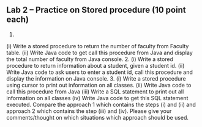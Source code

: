 ## Lab 2 – Practice on Stored procedure (10 point each)
1.
(i) Write a stored procedure to return the number of faculty from Faculty table.
(ii) Write Java code to get call this procedure from Java and display the total number of
faculty from Java console.
2.
(i) Write a stored procedure to return information about a student, given a student id.
(ii) Write Java code to ask users to enter a student id, call this procedure and display the
information on Java console.
3.
(i) Write a stored procedure using cursor to print out information on all classes.
(ii) Write Java code to call this procedure from Java
(iii) Write a SQL statement to print out all information on all classes
(iv) Write Java code to get this SQL statement executed.
Compare the approach 1 which contains the steps (i) and (ii) and approach 2 which
contains the step (iii) and (iv). Please give your comments/thought on which situations
which approach should be used.
